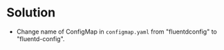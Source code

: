 # Solution

- Change name of ConfigMap in `configmap.yaml`  from "fluentdconfig" to "fluentd-config".